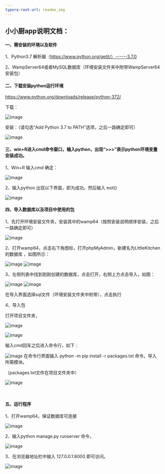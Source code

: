 ```yaml
---
typora-root-url: readme_img
---
```


## 小小厨app说明文档：

#### 一、需安装的环境以及软件

1、Python3.7 解析器（https://www.python.org/getit/）------3.7.0

2、WampServer64或者MySQL数据库（环境安装文件夹中附带WampServer64安装包）

#### 二、下载安装python运行环境

<https://www.python.org/downloads/release/python-372/>

下载：

![image](https://github.com/X-weijia/LittleKitchen/tree/master/LittleKitchen/readme_img/图片1.png)

安装：（请勾选“Add Python 3.7 to PATH”选项，之后一路确定即可）

![image](https://github.com/X-weijia/LittleKitchen/tree/master/LittleKitchen/readme_img/图片2.png) 

#### 三、win+R进入cmd命令窗口，输入python，出现“>>>”表示python环境变量安装成功。

1、Win+R    输入cmd   确定：

![image](https://github.com/X-weijia/LittleKitchen/tree/master/LittleKitchen/readme_img/图片3.png) 

2、输入python 出现以下界面，即为成功。然后输入 exit() 

![image](https://github.com/X-weijia/LittleKitchen/tree/master/LittleKitchen/readme_img/图片4.png) 

 

#### 四、导入数据库以及项目中使用的包

1、先打开环境安装文件夹，安装其中的wamp64（按照安装说明顺序安装，之后一路确定即可）

![image](https://github.com/X-weijia/LittleKitchen/tree/master/LittleKitchen/readme_img/图片5.png) 

2、打开wamp64，点击右下角图标，打开phpMyAdmin，新建名为LittleKitchen的数据库 ，如图所示：

![image](https://github.com/X-weijia/LittleKitchen/tree/master/LittleKitchen/readme_img/图片6.png) 
![image](https://github.com/X-weijia/LittleKitchen/tree/master/LittleKitchen/readme_img/图片7.png) 

3、左侧列表中找到刚刚创建的数据库，点击打开，右侧上方点击导入，如图：

![image](https://github.com/X-weijia/LittleKitchen/tree/master/LittleKitchen/readme_img/图片8.png) 
![image](https://github.com/X-weijia/LittleKitchen/tree/master/LittleKitchen/readme_img/图片9.png) 

在导入界面选择sql文件（环境安装文件夹中附带），点击执行

4、导入包

打开项目文件夹，

![image](https://github.com/X-weijia/LittleKitchen/tree/master/LittleKitchen/readme_img/图片10.png) 

![image](https://github.com/X-weijia/LittleKitchen/tree/master/LittleKitchen/readme_img/图片11.png) 

输入cmd回车之后进入命令行，如下：

![image](https://github.com/X-weijia/LittleKitchen/tree/master/LittleKitchen/readme_img/图片12.png) 
在命令行界面输入 python -m pip install -r packages.txt 命令，导入所需模块。

（packages.txt文件在项目文件夹中）

![image](https://github.com/X-weijia/LittleKitchen/tree/master/LittleKitchen/readme_img/图片13.png) 

​ 

#### 五、运行程序

1、打开wamp64，保证数据库可连接

![image](https://github.com/X-weijia/LittleKitchen/tree/master/LittleKitchen/readme_img/图片14.png) 

2、输入python manage.py runserver 命令，

![image](https://github.com/X-weijia/LittleKitchen/tree/master/LittleKitchen/readme_img/图片15.png) 

3、在浏览器地址栏中输入 127.0.0.1:8000 即可访问。

![image](https://github.com/X-weijia/LittleKitchen/tree/master/LittleKitchen/readme_img/图片16.png) 